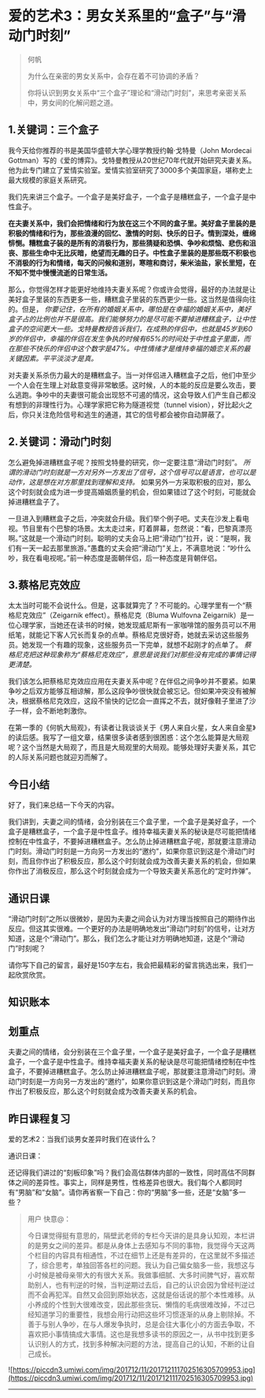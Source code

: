 # 爱的艺术3：男女关系里的“盒子”与“滑动门时刻”

> 何帆
> 
> 为什么在亲密的男女关系中，会存在着不可协调的矛盾？
> 
> 
> 
> 
> 
> 你将认识到男女关系中“三个盒子”理论和“滑动门时刻”，来思考亲密关系中，男女间的化解问题之道。

## 1.关键词：三个盒子

我今天给你推荐的书是美国华盛顿大学心理学教授约翰·戈特曼（John Mordecai Gottman）写的《爱的博弈》。戈特曼教授从20世纪70年代就开始研究夫妻关系。他为此专门建立了爱情实验室。爱情实验室研究了3000多个美国家庭，堪称史上最大规模的家庭关系研究。

我们先来讲三个盒子。一个盒子是美好盒子，一个盒子是糟糕盒子，一个盒子是中性盒子。

 **在夫妻关系中，我们会把情绪和行为放在这三个不同的盒子里。美好盒子里装的是积极的情绪和行为，那些浪漫的回忆、激情的时刻、快乐的日子。情到深处，缠绵悱恻。糟糕盒子装的是所有的消极行为，那些猜疑和恐惧、争吵和烦恼、悲伤和沮丧、那些生命中无比灰暗，绝望而无趣的日子。中性盒子里装的是那些既不积极也不消极的行为和情绪，每天的问候和道别，寒暄和商讨，柴米油盐，家长里短，在不知不觉中慢慢流逝的日常生活。**

那么，你觉得怎样才能更好地维持夫妻关系呢？你或许会觉得，最好的办法就是让美好盒子里装的东西更多一些，糟糕盒子里装的东西更少一些。这当然是值得向往的。但是， *你要记住，在所有的婚姻关系中，哪怕是在幸福的婚姻关系中，美好盒子占的比例也并不是很高。我们能够努力的是尽可能不要掉进糟糕盒子，让中性盒子的空间更大一些。戈特曼教授告诉我们，在成熟的伴侣中，也就是45岁到60岁的伴侣中，幸福的伴侣在发生争执的时候有65%的时间处于中性盒子里面，而在那些不快乐的伴侣中这个数字是47%。中性情绪才是维持幸福的婚恋关系的最关键因素。平平淡淡才是真。*

对夫妻关系杀伤力最大的是糟糕盒子。当一对伴侣进入糟糕盒子之后，他们中至少一个人会在生理上对敌意变得非常敏感。这时候，人的本能的反应是要么攻击，要么逃跑。争吵中的夫妻很可能会出现怒不可遏的情况，这会导致人们产生自己都没有想到的非理性行为。心理学家把它称为隧道视觉（tunnel vision），好比起火之后，你只关注危险信号和逃生的通道，其它的信号都会被你自动屏蔽了。

## 2.关键词：滑动门时刻

怎么避免掉进糟糕盒子呢？按照戈特曼的研究，你一定要注意“滑动门时刻”。 *所谓的滑动门时刻就是一方对另外一方发出了信号，这个信号可以是语言，也可以是动作，这是想在对方那里找到理解和支持。* 如果另外一方采取积极的应对，那么这个时刻就会成为进一步提高婚姻质量的机会，但如果错过了这个时刻，可能就会掉进糟糕盒子了。

一旦进入到糟糕盒子之后，冲突就会升级。我们举个例子吧。丈夫在沙发上看电视。节目里有个巴黎的场景。太太走过来，盯着屏幕，忽然说：“看，巴黎真漂亮啊。”这就是一个滑动门时刻。聪明的丈夫会马上把“滑动门”拉开，说：“是啊，我们有一天一起去那里旅游。”愚蠢的丈夫会把“滑动门”关上，不满意地说：“吵什么吵，我在看电视呢。”前一种态度是面朝伴侣，后一种态度是背朝伴侣。

## 3.蔡格尼克效应

太太当时可能不会说什么。但是，这事就算完了？不可能的。心理学里有一个“蔡格尼克效应”（Zeigarnik effect）。蔡格尼克（Bluma Wulfovna Zeigarnik）是一位心理学家，当她还在读书的时候，她发现威尼斯有一家咖啡馆的服务员可以不用纸笔，就能记下客人冗长而复杂的点单。蔡格尼克很好奇，她就去采访这些服务员。她发现一个有趣的现象，这些服务员一下完单，就想不起刚才的点单了。 *蔡格尼克把这种现象称为“蔡格尼克效应”，意思是说我们对那些没有完成的事情记得更清楚。*

我们该怎么把蔡格尼克效应应用在夫妻关系中呢？在伴侣之间争吵并不要紧。如果争吵之后双方能够互相谅解，那么这段争吵很快就会被忘记。但如果冲突没有被解决，根据蔡格尼克效应，这段不愉快的记忆会一直挥之不去，就好像鞋子里进了沙子一样，会不断地刺激你。

在第一季的《何帆大局观》，有读者让我谈谈关于《男人来自火星，女人来自金星》的读后感。我写了一组文章，结果很多读者感到很困惑：这个怎么能算是大局观呢？这个当然是大局观了，而且是大局观里的大局观。能够处理好夫妻关系，其它的人际关系问题也就迎刃而解了。

## 今日小结

好了，我们来总结一下今天的内容。

我们讲到，夫妻之间的情绪，会分别装在三个盒子里，一个盒子是美好盒子，一个盒子是糟糕盒子，一个盒子是中性盒子。维持幸福夫妻关系的秘诀是尽可能把情绪控制在中性盒子，不要掉进糟糕盒子。怎么防止掉进糟糕盒子呢，那就要注意滑动门时刻。滑动门时刻是一方向另一方发出的“邀约”，如果你意识到这是个滑动门时刻，而且你作出了积极反应，那么这个时刻就会成为改善夫妻关系的机会，但如果你作出了消极反应，那么这个时刻就会成为一个导致夫妻关系恶化的“定时炸弹”。

## 通识日课

“滑动门时刻”之所以很微妙，是因为夫妻之间会认为对方理当按照自己的期待作出反应。但这其实很难。一个更好的办法是明确地发出“滑动门时刻”的信号，让对方知道，这是个“滑动门”。那么，我们怎么才能让对方明确地知道，这是个“滑动门”时刻呢？

请你写下自己的留言，最好是150字左右，我会把最精彩的留言挑选出来，我们一起欣赏欣赏。

## 知识账本

## 划重点

夫妻之间的情绪，会分别装在三个盒子里，一个盒子是美好盒子，一个盒子是糟糕盒子，一个盒子是中性盒子。维持幸福夫妻关系的秘诀是尽可能把情绪控制在中性盒子，不要掉进糟糕盒子。怎么防止掉进糟糕盒子呢，那就要注意滑动门时刻。滑动门时刻是一方向另一方发出的“邀约”，如果你意识到这是个滑动门时刻，而且你作出了积极反应，那么这个时刻就会成为改善夫妻关系的机会。

## 昨日课程复习

爱的艺术2：当我们谈男女差异时我们在谈什么？

通识日课：

还记得我们讲过的“刻板印象”吗？我们会高估群体内部的一致性，同时高估不同群体之间的差异性。事实上，同样是男性，性格差异也很大。我们每个人都同时有“男脑”和“女脑”。请你再省察一下自己：你的“男脑”多一些，还是“女脑”多一些？

> 用户 快意@：
> 
> 今日课觉得挺有意思的，隔壁武老师的专栏今天讲的是具身认知观，本栏讲的是男女之间的差异。都是从身体上去感知与不同的事物，我觉得今天这两个栏目的内容具有相通性，不过在细节上还是有差异的，在这里就不多描述了，综合思考，单独回答各栏的问题。我认为自己偏女脑多一些，我想这与小时候是被母亲带大的有很大关系。我做事细腻、大多时间脾气好，喜欢帮助别人，也有判逆的时候，当判逆期过去后，自己的认识会因为曾经判逆过而不会再犯浑。自然又会回到原始状态，这就是俗话说的那个本性难移。从小养成的个性到大很难改变，因此那些贪玩、懒惰的毛病很难改掉，不过已经知道学习的重要性，我想会用行动把这些坏习惯逐渐的从身上剔除掉。不善于与别人争吵，在与人爆发争执时，总是会往大事化小的方面去争取，不喜欢把小事情搞成大事情。这也是我想多读书的原因之一，从书中找到更多认识别人的方式，找到多种解决问题的方法，提高自己的认知，不断的让自己成长。

![https://piccdn3.umiwi.com/img/201712/11/201712111702516305709953.jpg](https://piccdn3.umiwi.com/img/201712/11/201712111702516305709953.jpg)

---
